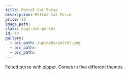 ```yaml
---
title: Petrol Cat Purse
description: Petrol Cat Purse
price: 12
image_path:
class: bags-and-purses
id: 47
gallery:
  - pic_path: /uploads/petrol.png
  - pic_path:
  - pic_path:
---
```



Felted purse with zipper. Comes in five different themes.